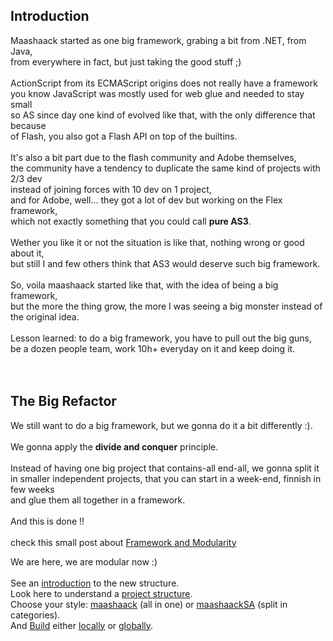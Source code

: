 ## Introduction ##

Maashaack started as one big framework, grabing a bit from .NET, from Java,<br>
from everywhere in fact, but just taking the good stuff ;)<br>
<br>
ActionScript from its ECMAScript origins does not really have a framework<br>
you know JavaScript was mostly used for web glue and needed to stay small<br>
so AS since day one kind of evolved like that, with the only difference that because<br>
of Flash, you also got a Flash API on top of the builtins.<br>
<br>
It's also a bit part due to the flash community and Adobe themselves,<br>
the community have a tendency to duplicate the same kind of projects with 2/3 dev<br>
instead of joining forces with 10 dev on 1 project,<br>
and for Adobe, well... they got a lot of dev but working on the Flex framework,<br>
which not exactly something that you could call <b>pure AS3</b>.<br>
<br>
Wether you like it or not the situation is like that, nothing wrong or good about it,<br>
but still I and few others think that AS3 would deserve such big framework.<br>
<br>
So, voila maashaack started like that, with the idea of being a big framework,<br>
but the more the thing grow, the more I was seeing a big monster instead of<br>
the original idea.<br>
<br>
Lesson learned: to do a big framework, you have to pull out the big guns,<br>
be a dozen people team, work 10h+ everyday on it and keep doing it.<br>
<br>
<br>
<h2>The Big Refactor</h2>

We still want to do a big framework, but we gonna do it a bit differently :).<br>
<br>
We gonna apply the <b>divide and conquer</b> principle.<br>
<br>
Instead of having one big project that contains-all end-all, we gonna split it<br>
in smaller independent projects, that you can start in a week-end, finnish in few weeks<br>
and glue them all together in a framework.<br>
<br>
And this is done !!<br>
<br>
check this small post about <a href='https://plus.google.com/117271975527324598054/posts/WQGMmwMj3Bi'>Framework and Modularity</a>

We are here, we are modular now :)<br>
<br>
See an <a href='Code101#Introduction.md'>introduction</a> to the new structure.<br>
Look here to understand a <a href='ProjectStructure.md'>project structure</a>.<br>
Choose your style: <a href='Code101#maashaack.md'>maashaack</a> (all in one) or <a href='Code101#maashaackSA.md'>maashaackSA</a> (split in categories).<br>
And <a href='Build.md'>Build</a> either <a href='LocalBuild.md'>locally</a> or <a href='MetaBuild.md'>globally</a>.